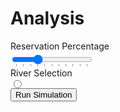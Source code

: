 # Analysis
<div class="controls">
    <label for="reserve-selection">Reservation Percentage</label><br>
    <input id="reserve-selection" type="range" min="0" max="100" step="10" value="30" list="tickmarks" class="slider">
    <datalist id="tickmarks">
        <option value="0"></option>
        <option value="10"></option>
        <option value="20"></option>
        <option value="30"></option>
        <option value="40"></option>
        <option value="50"></option>
        <option value="60"></option>
        <option value="70"></option>
        <option value="80"></option>
        <option value="90"></option>
        <option value="100"></option>
    </datalist>
    <br />
    <label for="river-selection">River Selection</label><br>
    <input id="river-selection" type="radio" class="radio">
    <br />
    <button id="update-button">Run Simulation</button>
</div>